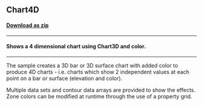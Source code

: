 ## Chart4D
#### [Download as zip](https://minhaskamal.github.io/DownGit/#/home?url=https://github.com/GrapeCity/ComponentOne-WinForms-Samples/tree/master/NetFramework\Charts\VB\Chart4D)
____
#### Shows a 4 dimensional chart using Chart3D and color.
____
The sample creates a 3D bar or 3D surface chart with added color to produce 4D charts - i.e. charts which show 2 independent values at each point on a bar or surface (elevation and color). 

Multiple data sets and contour data arrays are provided to show the effects.  Zone colors can be modified at runtime through the use of a property grid. 